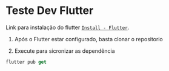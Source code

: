 # Teste Dev Flutter

Link para instalação do flutter [`Install - Flutter`](https://flutter.dev/docs/get-started/install).

1. Após o Flutter estar configurado, basta clonar o repositorio

2. Execute para sicronizar as dependência
```dart
flutter pub get
```
